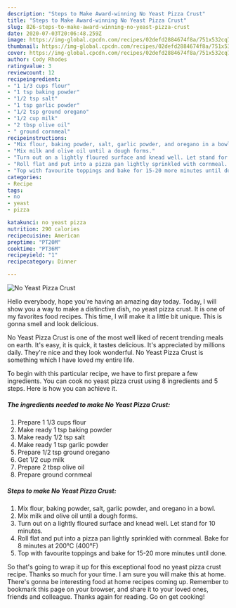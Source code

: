 ```yaml
---
description: "Steps to Make Award-winning No Yeast Pizza Crust"
title: "Steps to Make Award-winning No Yeast Pizza Crust"
slug: 826-steps-to-make-award-winning-no-yeast-pizza-crust
date: 2020-07-03T20:06:48.259Z
image: https://img-global.cpcdn.com/recipes/02defd2884674f8a/751x532cq70/no-yeast-pizza-crust-recipe-main-photo.jpg
thumbnail: https://img-global.cpcdn.com/recipes/02defd2884674f8a/751x532cq70/no-yeast-pizza-crust-recipe-main-photo.jpg
cover: https://img-global.cpcdn.com/recipes/02defd2884674f8a/751x532cq70/no-yeast-pizza-crust-recipe-main-photo.jpg
author: Cody Rhodes
ratingvalue: 3
reviewcount: 12
recipeingredient:
- "1 1/3 cups flour"
- "1 tsp baking powder"
- "1/2 tsp salt"
- "1 tsp garlic powder"
- "1/2 tsp ground oregano"
- "1/2 cup milk"
- "2 tbsp olive oil"
- " ground cornmeal"
recipeinstructions:
- "Mix flour, baking powder, salt, garlic powder, and oregano in a bowl."
- "Mix milk and olive oil until a dough forms."
- "Turn out on a lightly floured surface and knead well. Let stand for 10 minutes."
- "Roll flat and put into a pizza pan lightly sprinkled with cornmeal. Bake for 8 minutes at 200°C (400°F)"
- "Top with favourite toppings and bake for 15-20 more minutes until done."
categories:
- Recipe
tags:
- no
- yeast
- pizza

katakunci: no yeast pizza 
nutrition: 290 calories
recipecuisine: American
preptime: "PT20M"
cooktime: "PT36M"
recipeyield: "1"
recipecategory: Dinner

---
```



![No Yeast Pizza Crust](https://img-global.cpcdn.com/recipes/02defd2884674f8a/751x532cq70/no-yeast-pizza-crust-recipe-main-photo.jpg)

Hello everybody, hope you're having an amazing day today. Today, I will show you a way to make a distinctive dish, no yeast pizza crust. It is one of my favorites food recipes. This time, I will make it a little bit unique. This is gonna smell and look delicious.

No Yeast Pizza Crust is one of the most well liked of recent trending meals on earth. It's easy, it is quick, it tastes delicious. It's appreciated by millions daily. They're nice and they look wonderful. No Yeast Pizza Crust is something which I have loved my entire life.




To begin with this particular recipe, we have to first prepare a few ingredients. You can cook no yeast pizza crust using 8 ingredients and 5 steps. Here is how you can achieve it.

<!--inarticleads1-->

##### The ingredients needed to make No Yeast Pizza Crust:

1. Prepare 1 1/3 cups flour
1. Make ready 1 tsp baking powder
1. Make ready 1/2 tsp salt
1. Make ready 1 tsp garlic powder
1. Prepare 1/2 tsp ground oregano
1. Get 1/2 cup milk
1. Prepare 2 tbsp olive oil
1. Prepare  ground cornmeal




<!--inarticleads2-->

##### Steps to make No Yeast Pizza Crust:

1. Mix flour, baking powder, salt, garlic powder, and oregano in a bowl.
1. Mix milk and olive oil until a dough forms.
1. Turn out on a lightly floured surface and knead well. Let stand for 10 minutes.
1. Roll flat and put into a pizza pan lightly sprinkled with cornmeal. Bake for 8 minutes at 200°C (400°F)
1. Top with favourite toppings and bake for 15-20 more minutes until done.




So that's going to wrap it up for this exceptional food no yeast pizza crust recipe. Thanks so much for your time. I am sure you will make this at home. There's gonna be interesting food at home recipes coming up. Remember to bookmark this page on your browser, and share it to your loved ones, friends and colleague. Thanks again for reading. Go on get cooking!
